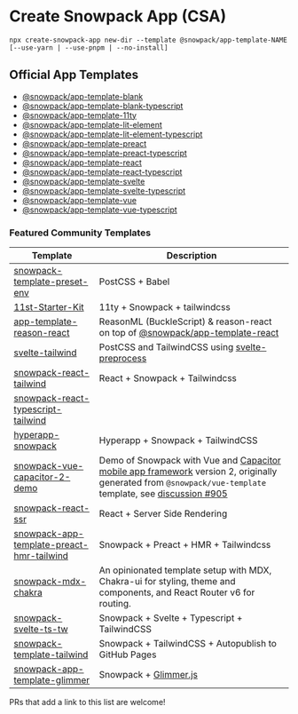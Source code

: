 # Create Snowpack App (CSA)

```
npx create-snowpack-app new-dir --template @snowpack/app-template-NAME [--use-yarn | --use-pnpm | --no-install]
```

## Official App Templates

- [@snowpack/app-template-blank](https://github.com/snowpackjs/snowpack/tree/main/create-snowpack-app/app-template-blank)
- [@snowpack/app-template-blank-typescript](https://github.com/snowpackjs/snowpack/tree/main/create-snowpack-app/app-template-blank-typescript)
- [@snowpack/app-template-11ty](https://github.com/snowpackjs/snowpack/tree/main/create-snowpack-app/app-template-11ty)
- [@snowpack/app-template-lit-element](https://github.com/snowpackjs/snowpack/tree/main/create-snowpack-app/app-template-lit-element)
- [@snowpack/app-template-lit-element-typescript](https://github.com/snowpackjs/snowpack/tree/main/create-snowpack-app/app-template-lit-element-typescript)
- [@snowpack/app-template-preact](https://github.com/snowpackjs/snowpack/tree/main/create-snowpack-app/app-template-preact)
- [@snowpack/app-template-preact-typescript](https://github.com/snowpackjs/snowpack/tree/main/create-snowpack-app/app-template-preact-typescript)
- [@snowpack/app-template-react](https://github.com/snowpackjs/snowpack/tree/main/create-snowpack-app/app-template-react)
- [@snowpack/app-template-react-typescript](https://github.com/snowpackjs/snowpack/tree/main/create-snowpack-app/app-template-react-typescript)
- [@snowpack/app-template-svelte](https://github.com/snowpackjs/snowpack/tree/main/create-snowpack-app/app-template-svelte)
- [@snowpack/app-template-svelte-typescript](https://github.com/snowpackjs/snowpack/tree/main/create-snowpack-app/app-template-svelte-typescript)
- [@snowpack/app-template-vue](https://github.com/snowpackjs/snowpack/tree/main/create-snowpack-app/app-template-vue)
- [@snowpack/app-template-vue-typescript](https://github.com/snowpackjs/snowpack/tree/main/create-snowpack-app/app-template-vue-typescript)

### Featured Community Templates

| Template | Description |
| -------- | ---------- |
| [snowpack-template-preset-env](https://github.com/argyleink/snowpack-template-preset-env)                           | PostCSS + Babel|
| [11st-Starter-Kit](https://github.com/stefanfrede/11st-starter-kit)                                                 | 11ty + Snowpack + tailwindcss|
| [app-template-reason-react](https://github.com/jihchi/app-template-reason-react)                                    | ReasonML (BuckleScript) & reason-react on top of [@snowpack/app-template-react](/templates/app-template-react)
| [svelte-tailwind](https://github.com/agneym/svelte-tailwind-snowpack)                                               | PostCSS and TailwindCSS using [svelte-preprocess](https://github.com/sveltejs/svelte-preprocess) |
| [snowpack-react-tailwind](https://github.com/mrkldshv/snowpack-react-tailwind)                                      | React + Snowpack + Tailwindcss |
| [snowpack-react-typescript-tailwind](https://github.com/hgballesteros/snowpack-react-typescript-tailwind)           |  |
| [hyperapp-snowpack](https://github.com/bmartel/hyperapp-snowpack)                                                   | Hyperapp + Snowpack + TailwindCSS |
| [snowpack-vue-capacitor-2-demo](https://github.com/brodybits/snowpack-vue-capacitor-2-demo)                         | Demo of Snowpack with Vue and [Capacitor mobile app framework](https://capacitorjs.com/) version 2, originally generated from `@snowpack/vue-template` template, see [discussion #905](https://github.com/snowpackjs/snowpack/discussions/905) |
| [snowpack-react-ssr](https://github.com/matthoffner/snowpack-react-ssr)                                             | React + Server Side Rendering|
| [snowpack-app-template-preact-hmr-tailwind](https://github.com/Mozart409/snowpack-app-template-preact-hmr-tailwind) | Snowpack + Preact + HMR + Tailwindcss |
| [snowpack-mdx-chakra](https://github.com/molebox/snowpack-mdx)                                                      | An opinionated template setup with MDX, Chakra-ui for styling, theme and components, and React Router v6 for routing. |
| [snowpack-svelte-ts-tw](https://github.com/GarrettCannon/snowpack-svelte-ts-tw)                                     | Snowpack + Svelte + Typescript + TailwindCSS |
| [snowpack-template-tailwind](https://github.com/jonalvarezz/snowpack-template-tailwind)                             | Snowpack + TailwindCSS + Autopublish to GitHub Pages |
| [snowpack-app-template-glimmer](https://github.com/rajasegar/snowpack-app-template-glimmer)                         | Snowpack + [Glimmer.js](https://glimmerjs.com) |

PRs that add a link to this list are welcome!

